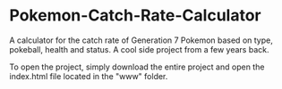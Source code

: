 # Pokemon-Catch-Rate-Calculator
A calculator for the catch rate of Generation 7 Pokemon based on type, pokeball, health and status. A cool side project from a few years back. 

To open the project, simply download the entire project and open the index.html file located in the "www" folder. 
